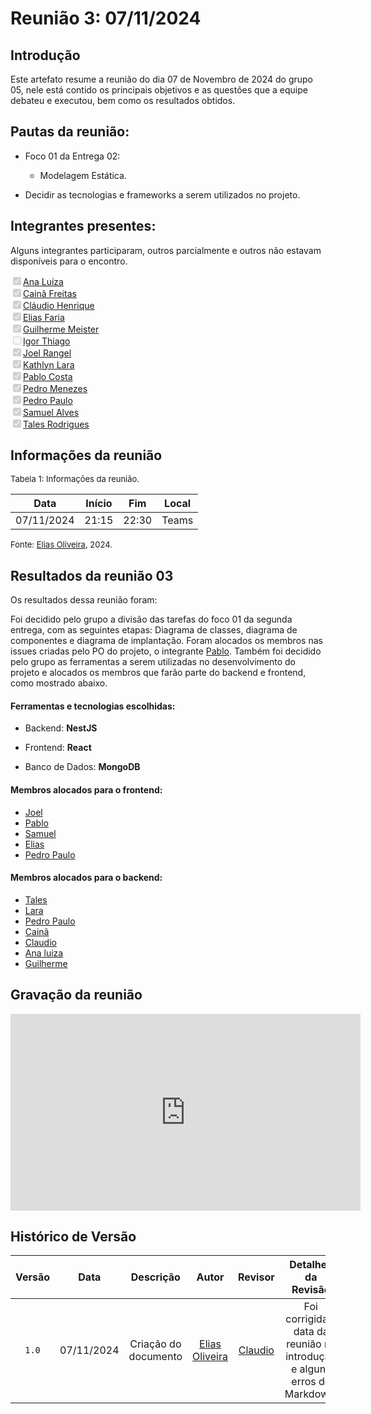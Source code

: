 
# Reunião 3: 07/11/2024

## Introdução

Este artefato resume a reunião do dia 07 de Novembro de 2024 do grupo 05, nele está contido os principais objetivos e as questões que a equipe debateu e executou, bem como os resultados obtidos.


## Pautas da reunião:

- Foco 01 da Entrega 02:
  - Modelagem Estática.

- Decidir as tecnologias e frameworks a serem utilizados no projeto.


## Integrantes presentes:

Alguns integrantes participaram, outros parcialmente e outros não estavam disponíveis para o encontro.

<label><input type="checkbox" checked disabled>[Ana Luíza](https://github.com/analufernanndess)</label><br>
<label><input type="checkbox" checked disabled>[Cainã Freitas](https://github.com/freitasc)</label><br>
<label><input type="checkbox" checked disabled>[Cláudio Henrique](https://github.com/claudiohsc)</label><br>
<label><input type="checkbox" checked disabled>[Elias Faria](https://github.com/EliasOliver21)</label><br>
<label><input type="checkbox" checked disabled>[Guilherme Meister](https://github.com/gmeister18)</label><br>
<label><input type="checkbox" unchecked disabled>[Igor Thiago](https://github.com/Igor-Thiago)</label><br>
<label><input type="checkbox" checked disabled>[Joel Rangel](https://github.com/JoelSRangel)</label><br>
<label><input type="checkbox" checked disabled>[Kathlyn Lara](https://github.com/klmurussi)</label><br>
<label><input type="checkbox" checked disabled>[Pablo Costa](https://github.com/pabloheika)</label><br>
<label><input type="checkbox" checked disabled>[Pedro Menezes](https://github.com/pedro-rodiguero)</label><br>
<label><input type="checkbox" checked disabled>[Pedro Paulo](https://github.com/pabloheika)</label><br>
<label><input type="checkbox" checked disabled>[Samuel Alves](https://github.com/samuelalvess)</label><br>
<label><input type="checkbox" checked disabled>[Tales Rodrigues](https://github.com/TalesRG)</label><br>



## Informações da reunião

<font size="2" >
<p> Tabela 1: Informações da reunião. </p>
</font>

| Data | Início | Fim | Local |
|:-:|:-:|:-:|:-:|
| 07/11/2024  | 21:15 | 22:30  | Teams |

<font size="2" >

<p> 

  Fonte: [Elias Oliveira][EliasGH], 2024. 
</p>

</font>

## Resultados da reunião 03

Os resultados dessa reunião foram:

Foi decidido pelo grupo a divisão das tarefas do foco 01 da segunda entrega, com as seguintes etapas: Diagrama de classes, diagrama de componentes e diagrama de implantação. Foram alocados os membros nas issues criadas pelo PO do projeto, o integrante [Pablo][PabloGH]. Também foi decidido pelo grupo as ferramentas a serem utilizadas no desenvolvimento do projeto e alocados os membros que farão parte do backend e frontend, como mostrado abaixo.

#### Ferramentas e tecnologias escolhidas:

- Backend: **NestJS**

- Frontend: **React**

- Banco de Dados: **MongoDB** 

#### Membros alocados para o frontend:

- [Joel][JoelGH]
- [Pablo][PabloGH]
- [Samuel][SamuelGH]
- [Elias][EliasGH]
- [Pedro Paulo][PedroPGH]

#### Membros alocados para o backend:

- [Tales][TalesGH]
- [Lara][KathlynGH]
- [Pedro Paulo][PedroPGH]
- [Cainã][CainaGH]
- [Claudio][ClaudioGH]
- [Ana luiza][AnaGH]
- [Guilherme][GuilhermeGH]

## Gravação da reunião

<div style= "max-width:450px">
<iframe width="560" height="315" src="https://www.youtube.com/embed/8UmAeDEWv6k" title="YouTube video player" frameborder="0" allow="accelerometer; autoplay; clipboard-write; encrypted-media; gyroscope; picture-in-picture; web-share" referrerpolicy="strict-origin-when-cross-origin" allowfullscreen></iframe>
</div>

## Histórico de Versão

| Versão | Data | Descrição | Autor | Revisor|Detalhes da Revisão|
|:-:|:-:|:-:|:-:|:-:|:--:|
|`1.0`| 07/11/2024 | Criação do documento| [Elias Oliveira][EliasGH] | [Claudio][ClaudioGH] |Foi corrigida a data da reunião na introdução e alguns erros de Markdown.|

[AnaGH]: https://github.com/analufernanndess
[CainaGH]: https://github.com/freitasc
[ClaudioGH]: https://github.com/claudiohsc
[EliasGH]: https://github.com/EliasOliver21
[GuilhermeGH]: https://github.com/gmeister18
[JoelGH]: https://github.com/JoelSRangel
[KathlynGH]: https://github.com/klmurussi
[PabloGH]: https://github.com/pabloheika
[PedroRGH]: https://github.com/pedro-rodiguero
[PedroPGH]: https://github.com/Pedrin0030
[SamuelGH]: https://github.com/samuelalvess
[TalesGH]: https://github.com/TalesRG
